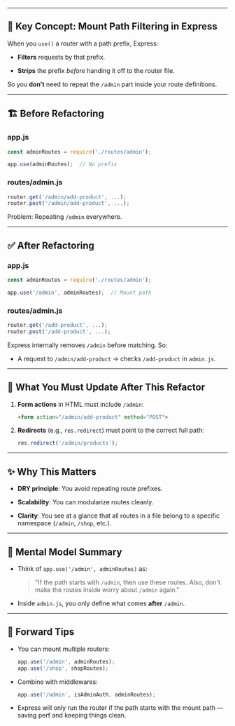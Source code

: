 
---

## 🧠 Key Concept: Mount Path Filtering in Express

When you `use()` a router with a path prefix, Express:

- **Filters** requests by that prefix.
    
- **Strips** the prefix _before_ handing it off to the router file.
    

So you **don’t** need to repeat the `/admin` part inside your route definitions.

---

## 🏗️ Before Refactoring

### app.js

```js
const adminRoutes = require('./routes/admin');

app.use(adminRoutes);  // No prefix
```

### routes/admin.js

```js
router.get('/admin/add-product', ...);
router.post('/admin/add-product', ...);
```

Problem: Repeating `/admin` everywhere.

---

## ✅ After Refactoring

### app.js

```js
const adminRoutes = require('./routes/admin');

app.use('/admin', adminRoutes);  // Mount path
```

### routes/admin.js

```js
router.get('/add-product', ...);
router.post('/add-product', ...);
```

Express internally removes `/admin` before matching. So:

- A request to `/admin/add-product` → checks `/add-product` in `admin.js`.
    

---

## 🧪 What You Must Update After This Refactor

1. **Form actions** in HTML must include `/admin`:
    
    ```html
    <form action="/admin/add-product" method="POST">
    ```
    
2. **Redirects** (e.g., `res.redirect`) must point to the correct full path:
    
    ```js
    res.redirect('/admin/products');
    ```
    

---

## ✨ Why This Matters

- **DRY principle**: You avoid repeating route prefixes.
    
- **Scalability**: You can modularize routes cleanly.
    
- **Clarity**: You see at a glance that all routes in a file belong to a specific namespace (`/admin`, `/shop`, etc.).
    

---

## 🧭 Mental Model Summary

- Think of `app.use('/admin', adminRoutes)` as:
    
    > "If the path starts with `/admin`, then use these routes. Also, don't make the routes inside worry about `/admin` again."
    
- Inside `admin.js`, you only define what comes **after** `/admin`.
    

---

## 🚀 Forward Tips

- You can mount multiple routers:
    
    ```js
    app.use('/admin', adminRoutes);
    app.use('/shop', shopRoutes);
    ```
    
- Combine with middlewares:
    
    ```js
    app.use('/admin', isAdminAuth, adminRoutes);
    ```
    
- Express will only run the router if the path starts with the mount path — saving perf and keeping things clean.
    

